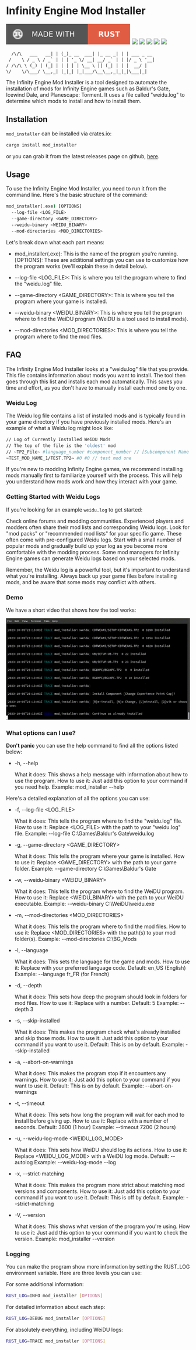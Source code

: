 # Infinity Engine Mod Installer
[![](./docs/rust.svg)](https://www.rust-lang.org/tools/install)
[![](https://img.shields.io/badge/Linux-FCC624?style=for-the-badge&logo=linux&logoColor=black)](https://github.com/dark0dave/mod_installer/releases/latest)
[![](https://img.shields.io/badge/Windows-0078D6?&style=for-the-badge&logoColor=white&logo=git-for-windows)](https://github.com/dark0dave/mod_installer/releases/latest)
[![](https://img.shields.io/badge/mac%20os-grey?style=for-the-badge&logo=apple&logoColor=white)](https://github.com/dark0dave/mod_installer/releases/latest)
[![](https://img.shields.io/github/actions/workflow/status/dark0dave/mod_installer/main.yaml?style=for-the-badge)](https://github.com/dark0dave/mod_installer/actions/workflows/main.yaml)
[![](https://img.shields.io/github/license/dark0dave/mod_installer?style=for-the-badge)](./LICENSE)

      /\/\   ___   __| | (_)_ __  ___| |_ __ _| | | ___ _ __
     /    \ / _ \ / _` | | | '_ \/ __| __/ _` | | |/ _ \ '__|
    / /\/\ \ (_) | (_| | | | | | \__ \ || (_| | | |  __/ |
    \/    \/\___/ \__,_| |_|_| |_|___/\__\__,_|_|_|\___|_|

The Infinity Engine Mod Installer is a tool designed to automate the installation of mods for Infinity Engine games such as Baldur's Gate, Icewind Dale, and Planescape: Torment. It uses a file called "weidu.log" to determine which mods to install and how to install them.

## Installation

`mod_installer` can be installed via crates.io:

```sh
cargo install mod_installer
```

or you can grab it from the latest releases page on github, [here](https://github.com/dark0dave/mod_installer/releases/latest).

## Usage

To use the Infinity Engine Mod Installer, you need to run it from the command line. Here's the basic structure of the command:

```sh
mod_installer(.exe) [OPTIONS] 
  --log-file <LOG_FILE> 
  --game-directory <GAME_DIRECTORY> 
  --weidu-binary <WEIDU_BINARY> 
  --mod-directories <MOD_DIRECTORIES>
```
Let's break down what each part means:

* mod_installer(.exe): This is the name of the program you're running.
[OPTIONS]: These are additional settings you can use to customize how the program works (we'll explain these in detail below).

* --log-file <LOG_FILE>: This is where you tell the program where to find the "weidu.log" file.

* --game-directory <GAME_DIRECTORY>: This is where you tell the program where your game is installed.

* --weidu-binary <WEIDU_BINARY>: This is where you tell the program where to find the WeiDU program (WeiDU is a tool used to install mods).

* --mod-directories <MOD_DIRECTORIES>: This is where you tell the program where to find the mod files.

## FAQ

The Infinity Engine Mod Installer looks at a "weidu.log" file that you provide. This file contains information about mods you want to install. The tool then goes through this list and installs each mod automatically. This saves you time and effort, as you don't have to manually install each mod one by one.

### Weidu Log

The Weidu log file contains a list of installed mods and is typically found in your game directory if you have previously installed mods. Here's an example of what a Weidu log might look like:

```sh
// Log of Currently Installed WeiDU Mods
// The top of the file is the 'oldest' mod
// ~TP2_File~ #language_number #component_number // [Subcomponent Name -> ] Component Name [ : Version]
~TEST_MOD_NAME_1/TEST.TP2~ #0 #0 // test mod one
```
If you're new to modding Infinity Engine games, we recommend installing mods manually first to familiarize yourself with the process. This will help you understand how mods work and how they interact with your game.

### Getting Started with Weidu Logs

If you're looking for an example `weidu.log` to get started:

Check online forums and modding communities. Experienced players and modders often share their mod lists and corresponding Weidu logs.
Look for "mod packs" or "recommended mod lists" for your specific game. These often come with pre-configured Weidu logs.
Start with a small number of popular mods and gradually build up your log as you become more comfortable with the modding process.
Some mod managers for Infinity Engine games can generate Weidu logs based on your selected mods.

Remember, the Weidu log is a powerful tool, but it's important to understand what you're installing. Always back up your game files before installing mods, and be aware that some mods may conflict with others.

### Demo
We have a short video that shows how the tool works:

![](docs/mod_installer.gif)

### What options can I use?

**Don't panic** you can use the help command to find all the options listed below:

* -h, --help

  What it does: This shows a help message with information about how to use the program.
  How to use it: Just add this option to your command if you need help.
  Example: mod_installer --help

Here's a detailed explanation of all the options you can use:

* -f, --log-file <LOG_FILE>

  What it does: This tells the program where to find the "weidu.log" file.
  How to use it: Replace <LOG_FILE> with the path to your "weidu.log" file.
  Example: --log-file C:\Games\Baldur's Gate\weidu.log


* -g, --game-directory <GAME_DIRECTORY>

  What it does: This tells the program where your game is installed.
  How to use it: Replace <GAME_DIRECTORY> with the path to your game folder.
  Example: --game-directory C:\Games\Baldur's Gate


* -w, --weidu-binary <WEIDU_BINARY>

  What it does: This tells the program where to find the WeiDU program.
  How to use it: Replace <WEIDU_BINARY> with the path to your WeiDU executable.
  Example: --weidu-binary C:\WeiDU\weidu.exe


* -m, --mod-directories <MOD_DIRECTORIES>

  What it does: This tells the program where to find the mod files.
  How to use it: Replace <MOD_DIRECTORIES> with the path(s) to your mod folder(s).
  Example: --mod-directories C:\BG_Mods


* -l, --language <LANGUAGE>

  What it does: This sets the language for the game and mods.
  How to use it: Replace <LANGUAGE> with your preferred language code.
  Default: en_US (English)
  Example: --language fr_FR (for French)


* -d, --depth <DEPTH>

  What it does: This sets how deep the program should look in folders for mod files.
  How to use it: Replace <DEPTH> with a number.
  Default: 5
  Example: --depth 3


* -s, --skip-installed

  What it does: This makes the program check what's already installed and skip those mods.
  How to use it: Just add this option to your command if you want to use it.
  Default: This is on by default.
  Example: --skip-installed


* -a, --abort-on-warnings

  What it does: This makes the program stop if it encounters any warnings.
  How to use it: Just add this option to your command if you want to use it.
  Default: This is on by default.
  Example: --abort-on-warnings


* -t, --timeout <TIMEOUT>

  What it does: This sets how long the program will wait for each mod to install before giving up.
  How to use it: Replace <TIMEOUT> with a number of seconds.
  Default: 3600 (1 hour)
  Example: --timeout 7200 (2 hours)


* -u, --weidu-log-mode <WEIDU_LOG_MODE>

  What it does: This sets how WeiDU should log its actions.
  How to use it: Replace <WEIDU_LOG_MODE> with a WeiDU log mode.
  Default: --autolog
  Example: --weidu-log-mode --log


* -x, --strict-matching

  What it does: This makes the program more strict about matching mod versions and components.
  How to use it: Just add this option to your command if you want to use it.
  Default: This is off by default.
  Example: --strict-matching

* -V, --version

  What it does: This shows what version of the program you're using.
  How to use it: Just add this option to your command if you want to check the version.
  Example: mod_installer --version

### Logging

You can make the program show more information by setting the RUST_LOG environment variable. Here are three levels you can use:

For some additional information:

```sh
RUST_LOG=INFO mod_installer [OPTIONS]
```

For detailed information about each step:
```sh
RUST_LOG=DEBUG mod_installer [OPTIONS]
```

For absolutely everything, including WeiDU logs:
```sh
RUST_LOG=TRACE mod_installer [OPTIONS]
```
